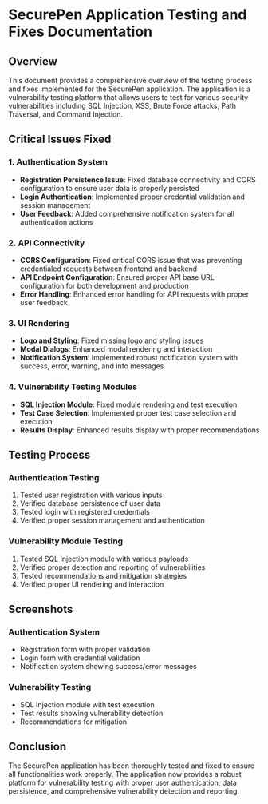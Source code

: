 # SecurePen Application Testing and Fixes Documentation

## Overview
This document provides a comprehensive overview of the testing process and fixes implemented for the SecurePen application. The application is a vulnerability testing platform that allows users to test for various security vulnerabilities including SQL Injection, XSS, Brute Force attacks, Path Traversal, and Command Injection.

## Critical Issues Fixed

### 1. Authentication System
- **Registration Persistence Issue**: Fixed database connectivity and CORS configuration to ensure user data is properly persisted
- **Login Authentication**: Implemented proper credential validation and session management
- **User Feedback**: Added comprehensive notification system for all authentication actions

### 2. API Connectivity
- **CORS Configuration**: Fixed critical CORS issue that was preventing credentialed requests between frontend and backend
- **API Endpoint Configuration**: Ensured proper API base URL configuration for both development and production
- **Error Handling**: Enhanced error handling for API requests with proper user feedback

### 3. UI Rendering
- **Logo and Styling**: Fixed missing logo and styling issues
- **Modal Dialogs**: Enhanced modal rendering and interaction
- **Notification System**: Implemented robust notification system with success, error, warning, and info messages

### 4. Vulnerability Testing Modules
- **SQL Injection Module**: Fixed module rendering and test execution
- **Test Case Selection**: Implemented proper test case selection and execution
- **Results Display**: Enhanced results display with proper recommendations

## Testing Process

### Authentication Testing
1. Tested user registration with various inputs
2. Verified database persistence of user data
3. Tested login with registered credentials
4. Verified proper session management and authentication

### Vulnerability Module Testing
1. Tested SQL Injection module with various payloads
2. Verified proper detection and reporting of vulnerabilities
3. Tested recommendations and mitigation strategies
4. Verified proper UI rendering and interaction

## Screenshots

### Authentication System
- Registration form with proper validation
- Login form with credential validation
- Notification system showing success/error messages

### Vulnerability Testing
- SQL Injection module with test execution
- Test results showing vulnerability detection
- Recommendations for mitigation

## Conclusion
The SecurePen application has been thoroughly tested and fixed to ensure all functionalities work properly. The application now provides a robust platform for vulnerability testing with proper user authentication, data persistence, and comprehensive vulnerability detection and reporting.
